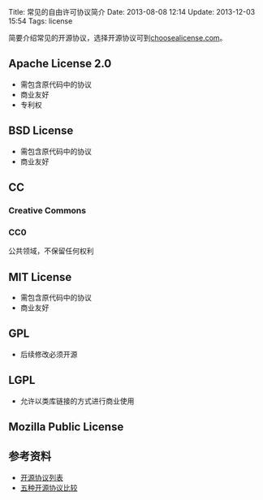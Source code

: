 Title: 常见的自由许可协议简介
Date: 2013-08-08 12:14
Update: 2013-12-03 15:54
Tags: license

简要介绍常见的开源协议，选择开源协议可到[choosealicense.com](http://choosealicense.com/)。

## Apache License 2.0

*  需包含原代码中的协议
*  商业友好
*  专利权

##  BSD License

*  需包含原代码中的协议
*  商业友好

## CC

### Creative Commons

### CC0
公共领域，不保留任何权利

## MIT License

*  需包含原代码中的协议
*  商业友好

## GPL

*  后续修改必须开源

## LGPL

*  允许以类库链接的方式进行商业使用 

## Mozilla Public License

## 参考资料

*  [开源协议列表](http://opensource.org/licenses/alphabetical)
*  [五种开源协议比较](http://www.awflasher.com/blog/archives/939)

